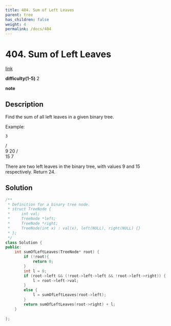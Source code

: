 ```yaml
---
title: 404. Sum of Left Leaves
parent: tree
has_children: false
weight: 4
permalink: /docs/404
---
```

# 404. Sum of Left Leaves
[link](https://leetcode.com/problems/sum-of-left-leaves/)

**difficulty(1-5)**
2

**note**

## Description
Find the sum of all left leaves in a given binary tree.

Example:

    3
   / \
  9  20
    /  \
   15   7

There are two left leaves in the binary tree, with values 9 and 15 respectively. Return 24.

## Solution
```c++
/**
 * Definition for a binary tree node.
 * struct TreeNode {
 *     int val;
 *     TreeNode *left;
 *     TreeNode *right;
 *     TreeNode(int x) : val(x), left(NULL), right(NULL) {}
 * };
 */
class Solution {
public:
    int sumOfLeftLeaves(TreeNode* root) {
        if (!root){
            return 0;
        }
        int l = 0;
        if (root->left && (!root->left->left && !root->left->right)) {
            l = root->left->val;
        }
        else {
            l = sumOfLeftLeaves(root->left);
        }
        return sumOfLeftLeaves(root->right) + l;
    }    
    
};
```